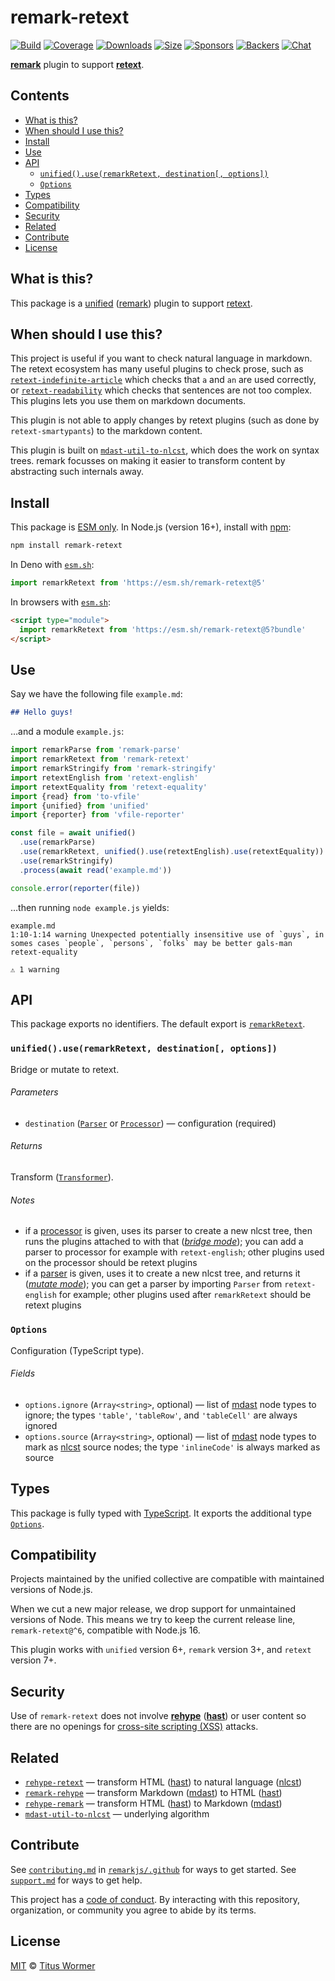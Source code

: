 # remark-retext

[![Build][build-badge]][build]
[![Coverage][coverage-badge]][coverage]
[![Downloads][downloads-badge]][downloads]
[![Size][size-badge]][size]
[![Sponsors][sponsors-badge]][collective]
[![Backers][backers-badge]][collective]
[![Chat][chat-badge]][chat]

**[remark][]** plugin to support **[retext][]**.

## Contents

*   [What is this?](#what-is-this)
*   [When should I use this?](#when-should-i-use-this)
*   [Install](#install)
*   [Use](#use)
*   [API](#api)
    *   [`unified().use(remarkRetext, destination[, options])`](#unifieduseremarkretext-destination-options)
    *   [`Options`](#options)
*   [Types](#types)
*   [Compatibility](#compatibility)
*   [Security](#security)
*   [Related](#related)
*   [Contribute](#contribute)
*   [License](#license)

## What is this?

This package is a [unified][] ([remark][]) plugin to support [retext][].

## When should I use this?

This project is useful if you want to check natural language in markdown.
The retext ecosystem has many useful plugins to check prose, such as
[`retext-indefinite-article`][retext-indefinite-article] which checks that `a`
and `an` are used correctly, or [`retext-readability`][retext-readability] which
checks that sentences are not too complex.
This plugins lets you use them on markdown documents.

This plugin is not able to apply changes by retext plugins (such
as done by `retext-smartypants`) to the markdown content.

This plugin is built on [`mdast-util-to-nlcst`][mdast-util-to-nlcst], which does
the work on syntax trees.
remark focusses on making it easier to transform content by abstracting such
internals away.

## Install

This package is [ESM only][esm].
In Node.js (version 16+), install with [npm][]:

```sh
npm install remark-retext
```

In Deno with [`esm.sh`][esmsh]:

```js
import remarkRetext from 'https://esm.sh/remark-retext@5'
```

In browsers with [`esm.sh`][esmsh]:

```html
<script type="module">
  import remarkRetext from 'https://esm.sh/remark-retext@5?bundle'
</script>
```

## Use

Say we have the following file `example.md`:

```markdown
## Hello guys!
```

…and a module `example.js`:

```js
import remarkParse from 'remark-parse'
import remarkRetext from 'remark-retext'
import remarkStringify from 'remark-stringify'
import retextEnglish from 'retext-english'
import retextEquality from 'retext-equality'
import {read} from 'to-vfile'
import {unified} from 'unified'
import {reporter} from 'vfile-reporter'

const file = await unified()
  .use(remarkParse)
  .use(remarkRetext, unified().use(retextEnglish).use(retextEquality))
  .use(remarkStringify)
  .process(await read('example.md'))

console.error(reporter(file))
```

…then running `node example.js` yields:

```text
example.md
1:10-1:14 warning Unexpected potentially insensitive use of `guys`, in somes cases `people`, `persons`, `folks` may be better gals-man retext-equality

⚠ 1 warning
```

## API

This package exports no identifiers.
The default export is [`remarkRetext`][api-remark-retext].

### `unified().use(remarkRetext, destination[, options])`

Bridge or mutate to retext.

###### Parameters

*   `destination` ([`Parser`][unified-parser] or
    [`Processor`][unified-processor])
    — configuration (required)

###### Returns

Transform ([`Transformer`][unified-transformer]).

###### Notes

*   if a [processor][unified-processor] is given, uses its parser to create a
    new nlcst tree, then runs the plugins attached to with that
    (*[bridge mode][unified-mode]*); you can add a parser to processor for
    example with `retext-english`; other plugins used on the processor should
    be retext plugins
*   if a [parser][unified-parser] is given, uses it to create a new nlcst tree,
    and returns it (*[mutate mode][unified-mode]*); you can get a parser by
    importing `Parser` from `retext-english` for example;  other plugins used
    after `remarkRetext` should be retext plugins

### `Options`

Configuration (TypeScript type).

###### Fields

*   `options.ignore` (`Array<string>`, optional)
    — list of [mdast][] node types to ignore;
    the types `'table'`, `'tableRow'`, and `'tableCell'` are always ignored
*   `options.source` (`Array<string>`, optional)
    — list of [mdast][] node types to mark as [nlcst][] source nodes;
    the type `'inlineCode'` is always marked as source

## Types

This package is fully typed with [TypeScript][].
It exports the additional type [`Options`][api-options].

## Compatibility

Projects maintained by the unified collective are compatible with maintained
versions of Node.js.

When we cut a new major release, we drop support for unmaintained versions of
Node.
This means we try to keep the current release line, `remark-retext@^6`,
compatible with Node.js 16.

This plugin works with `unified` version 6+, `remark` version 3+, and `retext`
version 7+.

## Security

Use of `remark-retext` does not involve **[rehype][]** (**[hast][]**) or user
content so there are no openings for [cross-site scripting (XSS)][wiki-xss]
attacks.

## Related

*   [`rehype-retext`](https://github.com/rehypejs/rehype-retext)
    — transform HTML ([hast][]) to natural language ([nlcst][])
*   [`remark-rehype`](https://github.com/remarkjs/remark-rehype)
    — transform Markdown ([mdast][]) to HTML ([hast][])
*   [`rehype-remark`](https://github.com/rehypejs/rehype-remark)
    — transform HTML ([hast][]) to Markdown ([mdast][])
*   [`mdast-util-to-nlcst`][mdast-util-to-nlcst]
    — underlying algorithm

## Contribute

See [`contributing.md`][contributing] in [`remarkjs/.github`][health] for ways
to get started.
See [`support.md`][support] for ways to get help.

This project has a [code of conduct][coc].
By interacting with this repository, organization, or community you agree to
abide by its terms.

## License

[MIT][license] © [Titus Wormer][author]

<!-- Definitions -->

[build-badge]: https://github.com/remarkjs/remark-retext/workflows/main/badge.svg

[build]: https://github.com/remarkjs/remark-retext/actions

[coverage-badge]: https://img.shields.io/codecov/c/github/remarkjs/remark-retext.svg

[coverage]: https://codecov.io/github/remarkjs/remark-retext

[downloads-badge]: https://img.shields.io/npm/dm/remark-retext.svg

[downloads]: https://www.npmjs.com/package/remark-retext

[size-badge]: https://img.shields.io/bundlejs/size/remark-retext

[size]: https://bundlejs.com/?q=remark-retext

[sponsors-badge]: https://opencollective.com/unified/sponsors/badge.svg

[backers-badge]: https://opencollective.com/unified/backers/badge.svg

[collective]: https://opencollective.com/unified

[chat-badge]: https://img.shields.io/badge/chat-discussions-success.svg

[chat]: https://github.com/remarkjs/remark/discussions

[npm]: https://docs.npmjs.com/cli/install

[esm]: https://gist.github.com/sindresorhus/a39789f98801d908bbc7ff3ecc99d99c

[esmsh]: https://esm.sh

[health]: https://github.com/remarkjs/.github

[contributing]: https://github.com/remarkjs/.github/blob/main/contributing.md

[support]: https://github.com/remarkjs/.github/blob/main/support.md

[coc]: https://github.com/remarkjs/.github/blob/main/code-of-conduct.md

[license]: license

[author]: https://wooorm.com

[hast]: https://github.com/syntax-tree/hast

[mdast]: https://github.com/syntax-tree/mdast

[mdast-util-to-nlcst]: https://github.com/syntax-tree/mdast-util-to-nlcst

[nlcst]: https://github.com/syntax-tree/nlcst

[rehype]: https://github.com/rehypejs/rehype

[remark]: https://github.com/remarkjs/remark

[retext]: https://github.com/retextjs/retext

[retext-indefinite-article]: https://github.com/retextjs/retext-indefinite-article

[retext-readability]: https://github.com/retextjs/retext-readability

[typescript]: https://www.typescriptlang.org

[unified]: https://github.com/unifiedjs/unified

[unified-mode]: https://github.com/unifiedjs/unified#processing-between-syntaxes

[unified-processor]: https://github.com/unifiedjs/unified#processor

[unified-parser]: https://github.com/unifiedjs/unified#parser

[unified-transformer]: https://github.com/unifiedjs/unified#transformer

[wiki-xss]: https://en.wikipedia.org/wiki/Cross-site_scripting

[api-options]: #options

[api-remark-retext]: #unifieduseremarkretext-destination-options
